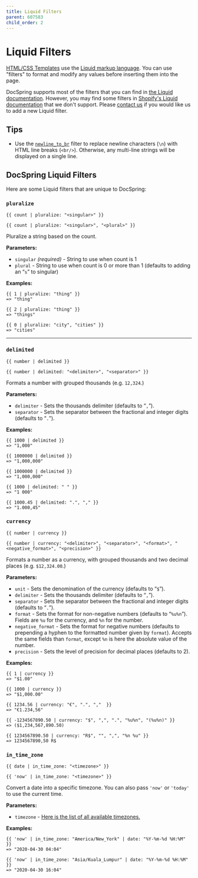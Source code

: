 ```yaml
---
title: Liquid Filters
parent: 607583
child_order: 2
---
```


# Liquid Filters

[HTML/CSS Templates](../../html-css-templates) use the [Liquid markup language](https://shopify.github.io/liquid/basics/introduction/). You can use "filters" to format and modify any values before inserting them into the page.

DocSpring supports most of the filters that you can find in [the Liquid documentation](https://shopify.github.io/liquid/).
However, you may find some filters in [Shopify's Liquid documentation](https://shopify.dev/docs/themes/liquid/reference) that we don't support. Please [contact us](mailto:support@docspring.com) if you would like us to add a new Liquid filter.

## Tips

- Use the [`newline_to_br`](https://shopify.github.io/liquid/filters/newline_to_br/) filter to replace newline characters (`\n`) with HTML line breaks (`<br/>`). Otherwise, any multi-line strings will be displayed on a single line.

## DocSpring Liquid Filters

Here are some Liquid filters that are unique to DocSpring:

### `pluralize`

```
{{ count | pluralize: "<singular>" }}

{{ count | pluralize: "<singular>", "<plural>" }}
```

Pluralize a string based on the count.

**Parameters:**

- `singular` _(required)_ - String to use when count is 1
- `plural` - String to use when count is 0 or more than 1 (defaults to adding an “`s`” to singular)

**Examples:**

```liquid
{{ 1 | pluralize: "thing" }}
=> "thing"

{{ 2 | pluralize: "thing" }}
=> "things"

{{ 0 | pluralize: "city", "cities" }}
=> "cities"
```

---

### `delimited`

```
{{ number | delimited }}

{{ number | delimited: "<delimiter>", "<separator>" }}
```

Formats a number with grouped thousands (e.g. `12,324`.)

**Parameters:**

- `delimiter` - Sets the thousands delimiter (defaults to “`,`”).
- `separator` - Sets the separator between the fractional and integer digits (defaults to “`.`”).

**Examples:**

```liquid
{{ 1000 | delimited }}
=> "1,000"

{{ 1000000 | delimited }}
=> "1,000,000"

{{ 1000000 | delimited }}
=> "1,000,000"

{{ 1000 | delimited: " " }}
=> "1 000"

{{ 1000.45 | delimited: ".", "," }}
=> "1.000,45"
```

### `currency`

```
{{ number | currency }}

{{ number | currency: "<delimiter>", "<separator>", "<format>", "<negative_format>", "<precision>" }}
```

Formats a number as a currency, with grouped thousands and two decimal places (e.g. `$12,324.00`.)

**Parameters:**

- `unit` - Sets the denomination of the currency (defaults to “`$`”).
- `delimiter` - Sets the thousands delimiter (defaults to “`,`”).
- `separator` - Sets the separator between the fractional and integer digits (defaults to “`.`”).
- `format` - Sets the format for non-negative numbers (defaults to “`%u%n`”). Fields are `%u` for the currency, and `%n` for the number.
- `negative_format` - Sets the format for negative numbers (defaults to prepending a hyphen to the formatted number given by `format`). Accepts the same fields than `format`, except `%n` is here the absolute value of the number.
- `precision` - Sets the level of precision for decimal places (defaults to 2).

**Examples:**

```liquid
{{ 1 | currency }}
=> "$1.00"

{{ 1000 | currency }}
=> "$1,000.00"

{{ 1234.56 | currency: "€", ".", ","  }}
=> "€1.234,56"

{{ -1234567890.50 | currency: "$", ",", ".", "%u%n", "(%u%n)" }}
=> ($1,234,567,890.50)

{{ 1234567890.50 | currency: "R$", "", ",", "%n %u" }}
=> 1234567890,50 R$
```

### `in_time_zone`

```
{{ date | in_time_zone: "<timezone>" }}

{{ 'now' | in_time_zone: "<timezone>" }}
```

Convert a date into a specific timezone. You can also pass `'now'` or `'today'` to use the current time.

**Parameters:**

- `timezone` - [Here is the list of all available timezones.](./liquid_timezones.md)

**Examples:**

```liquid
{{ 'now' | in_time_zone: "America/New_York" | date: "%Y-%m-%d %H:%M" }}
=> "2020-04-30 04:04"

{{ 'now' | in_time_zone: "Asia/Kuala_Lumpur" | date: "%Y-%m-%d %H:%M" }}
=> "2020-04-30 16:04"
```
